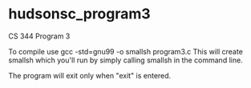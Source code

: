 # hudsonsc_program3
CS 344 Program 3

To  compile use gcc -std=gnu99 -o smallsh program3.c 
This will create smallsh which you'll run by simply calling smallsh in the command line. 

The program will exit only when "exit" is entered.